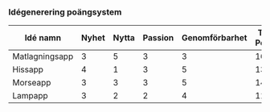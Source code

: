 
### Idégenerering poängsystem
| Idé namn       | Nyhet | Nytta | Passion | Genomförbarhet | Total Poäng |
|----------------|-------|-------|---------|----------------|-------------|
| Matlagningsapp | 3     | 5     | 3       | 3              | 16          |
| Hissapp        | 4     | 1     | 3       | 5              | 13          |
| Morseapp       | 3     | 3     | 3       | 5              | 14          |
| Lampapp        | 3     | 2     | 2       | 4              | 11          |
